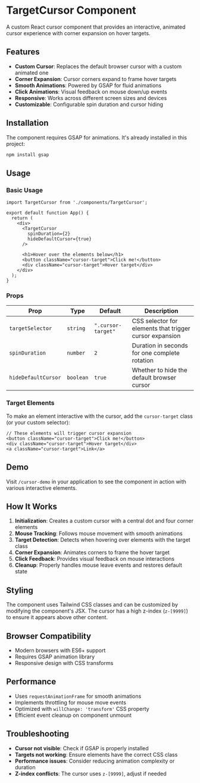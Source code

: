 # TargetCursor Component

A custom React cursor component that provides an interactive, animated cursor experience with corner expansion on hover targets.

## Features

- **Custom Cursor**: Replaces the default browser cursor with a custom animated one
- **Corner Expansion**: Cursor corners expand to frame hover targets
- **Smooth Animations**: Powered by GSAP for fluid animations
- **Click Animations**: Visual feedback on mouse down/up events
- **Responsive**: Works across different screen sizes and devices
- **Customizable**: Configurable spin duration and cursor hiding

## Installation

The component requires GSAP for animations. It's already installed in this project:

```bash
npm install gsap
```

## Usage

### Basic Usage

```tsx
import TargetCursor from './components/TargetCursor';

export default function App() {
  return (
    <div>
      <TargetCursor 
        spinDuration={2}
        hideDefaultCursor={true}
      />
      
      <h1>Hover over the elements below</h1>
      <button className="cursor-target">Click me!</button>
      <div className="cursor-target">Hover target</div>
    </div>
  );
}
```

### Props

| Prop | Type | Default | Description |
|------|------|---------|-------------|
| `targetSelector` | `string` | `".cursor-target"` | CSS selector for elements that trigger cursor expansion |
| `spinDuration` | `number` | `2` | Duration in seconds for one complete rotation |
| `hideDefaultCursor` | `boolean` | `true` | Whether to hide the default browser cursor |

### Target Elements

To make an element interactive with the cursor, add the `cursor-target` class (or your custom selector):

```tsx
// These elements will trigger cursor expansion
<button className="cursor-target">Click me!</button>
<div className="cursor-target">Hover target</div>
<a className="cursor-target">Link</a>
```

## Demo

Visit `/cursor-demo` in your application to see the component in action with various interactive elements.

## How It Works

1. **Initialization**: Creates a custom cursor with a central dot and four corner elements
2. **Mouse Tracking**: Follows mouse movement with smooth animations
3. **Target Detection**: Detects when hovering over elements with the target class
4. **Corner Expansion**: Animates corners to frame the hover target
5. **Click Feedback**: Provides visual feedback on mouse interactions
6. **Cleanup**: Properly handles mouse leave events and restores default state

## Styling

The component uses Tailwind CSS classes and can be customized by modifying the component's JSX. The cursor has a high z-index (`z-[9999]`) to ensure it appears above other content.

## Browser Compatibility

- Modern browsers with ES6+ support
- Requires GSAP animation library
- Responsive design with CSS transforms

## Performance

- Uses `requestAnimationFrame` for smooth animations
- Implements throttling for mouse move events
- Optimized with `willChange: 'transform'` CSS property
- Efficient event cleanup on component unmount

## Troubleshooting

- **Cursor not visible**: Check if GSAP is properly installed
- **Targets not working**: Ensure elements have the correct CSS class
- **Performance issues**: Consider reducing animation complexity or duration
- **Z-index conflicts**: The cursor uses `z-[9999]`, adjust if needed
